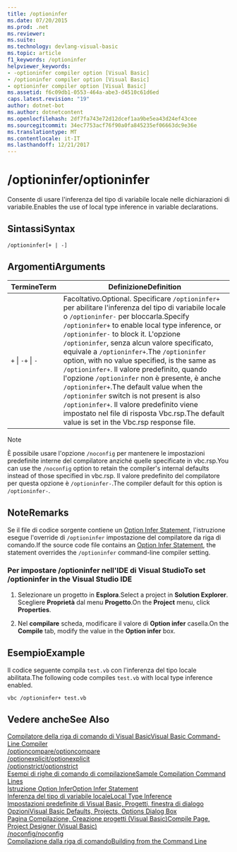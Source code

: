 ```yaml
---
title: /optioninfer
ms.date: 07/20/2015
ms.prod: .net
ms.reviewer: 
ms.suite: 
ms.technology: devlang-visual-basic
ms.topic: article
f1_keywords: /optioninfer
helpviewer_keywords:
- -optioninfer compiler option [Visual Basic]
- /optioninfer compiler option [Visual Basic]
- optioninfer compiler option [Visual Basic]
ms.assetid: f6c09db1-0553-464a-abe3-d4510c61d6ed
caps.latest.revision: "19"
author: dotnet-bot
ms.author: dotnetcontent
ms.openlocfilehash: 2df7fa743e72d12dcef1aa9be5ea43d24ef43cee
ms.sourcegitcommit: 34ec7753acf76f90a0fa845235ef06663dc9e36e
ms.translationtype: MT
ms.contentlocale: it-IT
ms.lasthandoff: 12/21/2017
---
```

# <a name="optioninfer"></a><span data-ttu-id="6747c-102">/optioninfer</span><span class="sxs-lookup"><span data-stu-id="6747c-102">/optioninfer</span></span>
<span data-ttu-id="6747c-103">Consente di usare l'inferenza del tipo di variabile locale nelle dichiarazioni di variabile.</span><span class="sxs-lookup"><span data-stu-id="6747c-103">Enables the use of local type inference in variable declarations.</span></span>  
  
## <a name="syntax"></a><span data-ttu-id="6747c-104">Sintassi</span><span class="sxs-lookup"><span data-stu-id="6747c-104">Syntax</span></span>  
  
```  
/optioninfer[+ | -]  
```  
  
## <a name="arguments"></a><span data-ttu-id="6747c-105">Argomenti</span><span class="sxs-lookup"><span data-stu-id="6747c-105">Arguments</span></span>  
  
|<span data-ttu-id="6747c-106">Termine</span><span class="sxs-lookup"><span data-stu-id="6747c-106">Term</span></span>|<span data-ttu-id="6747c-107">Definizione</span><span class="sxs-lookup"><span data-stu-id="6747c-107">Definition</span></span>|  
|---|---|  
|<span data-ttu-id="6747c-108">`+` &#124; `-`</span><span class="sxs-lookup"><span data-stu-id="6747c-108">`+` &#124; `-`</span></span>|<span data-ttu-id="6747c-109">Facoltativo.</span><span class="sxs-lookup"><span data-stu-id="6747c-109">Optional.</span></span> <span data-ttu-id="6747c-110">Specificare `/optioninfer+` per abilitare l'inferenza del tipo di variabile locale o `/optioninfer-` per bloccarla.</span><span class="sxs-lookup"><span data-stu-id="6747c-110">Specify `/optioninfer+` to enable local type inference, or `/optioninfer-` to block it.</span></span> <span data-ttu-id="6747c-111">L'opzione `/optioninfer`, senza alcun valore specificato, equivale a `/optioninfer+`.</span><span class="sxs-lookup"><span data-stu-id="6747c-111">The `/optioninfer` option, with no value specified, is the same as `/optioninfer+`.</span></span> <span data-ttu-id="6747c-112">Il valore predefinito, quando l'opzione `/optioninfer` non è presente, è anche `/optioninfer+`.</span><span class="sxs-lookup"><span data-stu-id="6747c-112">The default value when the `/optioninfer` switch is not present is also `/optioninfer+`.</span></span> <span data-ttu-id="6747c-113">Il valore predefinito viene impostato nel file di risposta Vbc.rsp.</span><span class="sxs-lookup"><span data-stu-id="6747c-113">The default value is set in the Vbc.rsp response file.</span></span>|  
  
> [!NOTE]
>  <span data-ttu-id="6747c-114">È possibile usare l'opzione `/noconfig` per mantenere le impostazioni predefinite interne del compilatore anziché quelle specificate in vbc.rsp.</span><span class="sxs-lookup"><span data-stu-id="6747c-114">You can use the `/noconfig` option to retain the compiler's internal defaults instead of those specified in vbc.rsp.</span></span> <span data-ttu-id="6747c-115">Il valore predefinito del compilatore per questa opzione è `/optioninfer-`.</span><span class="sxs-lookup"><span data-stu-id="6747c-115">The compiler default for this option is `/optioninfer-`.</span></span>  
  
## <a name="remarks"></a><span data-ttu-id="6747c-116">Note</span><span class="sxs-lookup"><span data-stu-id="6747c-116">Remarks</span></span>  
 <span data-ttu-id="6747c-117">Se il file di codice sorgente contiene un [Option Infer Statement](../../../visual-basic/language-reference/statements/option-infer-statement.md), l'istruzione esegue l'override di `/optioninfer` impostazione del compilatore da riga di comando.</span><span class="sxs-lookup"><span data-stu-id="6747c-117">If the source code file contains an [Option Infer Statement](../../../visual-basic/language-reference/statements/option-infer-statement.md), the statement overrides the `/optioninfer` command-line compiler setting.</span></span>  
  
### <a name="to-set-optioninfer-in-the-visual-studio-ide"></a><span data-ttu-id="6747c-118">Per impostare /optioninfer nell'IDE di Visual Studio</span><span class="sxs-lookup"><span data-stu-id="6747c-118">To set /optioninfer in the Visual Studio IDE</span></span>  
  
1.  <span data-ttu-id="6747c-119">Selezionare un progetto in **Esplora**.</span><span class="sxs-lookup"><span data-stu-id="6747c-119">Select a project in **Solution Explorer**.</span></span> <span data-ttu-id="6747c-120">Scegliere **Proprietà** dal menu **Progetto**.</span><span class="sxs-lookup"><span data-stu-id="6747c-120">On the **Project** menu, click **Properties**.</span></span>  
  
2.  <span data-ttu-id="6747c-121">Nel **compilare** scheda, modificare il valore di **Option infer** casella.</span><span class="sxs-lookup"><span data-stu-id="6747c-121">On the **Compile** tab, modify the value in the **Option infer** box.</span></span>  
  
## <a name="example"></a><span data-ttu-id="6747c-122">Esempio</span><span class="sxs-lookup"><span data-stu-id="6747c-122">Example</span></span>  
 <span data-ttu-id="6747c-123">Il codice seguente compila `test.vb` con l'inferenza del tipo locale abilitata.</span><span class="sxs-lookup"><span data-stu-id="6747c-123">The following code compiles `test.vb` with local type inference enabled.</span></span>  
  
```  
vbc /optioninfer+ test.vb  
```  
  
## <a name="see-also"></a><span data-ttu-id="6747c-124">Vedere anche</span><span class="sxs-lookup"><span data-stu-id="6747c-124">See Also</span></span>  
 [<span data-ttu-id="6747c-125">Compilatore della riga di comando di Visual Basic</span><span class="sxs-lookup"><span data-stu-id="6747c-125">Visual Basic Command-Line Compiler</span></span>](../../../visual-basic/reference/command-line-compiler/index.md)  
 [<span data-ttu-id="6747c-126">/optioncompare</span><span class="sxs-lookup"><span data-stu-id="6747c-126">/optioncompare</span></span>](../../../visual-basic/reference/command-line-compiler/optioncompare.md)  
 [<span data-ttu-id="6747c-127">/optionexplicit</span><span class="sxs-lookup"><span data-stu-id="6747c-127">/optionexplicit</span></span>](../../../visual-basic/reference/command-line-compiler/optionexplicit.md)  
 [<span data-ttu-id="6747c-128">/optionstrict</span><span class="sxs-lookup"><span data-stu-id="6747c-128">/optionstrict</span></span>](../../../visual-basic/reference/command-line-compiler/optionstrict.md)  
 [<span data-ttu-id="6747c-129">Esempi di righe di comando di compilazione</span><span class="sxs-lookup"><span data-stu-id="6747c-129">Sample Compilation Command Lines</span></span>](../../../visual-basic/reference/command-line-compiler/sample-compilation-command-lines.md)  
 [<span data-ttu-id="6747c-130">Istruzione Option Infer</span><span class="sxs-lookup"><span data-stu-id="6747c-130">Option Infer Statement</span></span>](../../../visual-basic/language-reference/statements/option-infer-statement.md)  
 [<span data-ttu-id="6747c-131">Inferenza del tipo di variabile locale</span><span class="sxs-lookup"><span data-stu-id="6747c-131">Local Type Inference</span></span>](../../../visual-basic/programming-guide/language-features/variables/local-type-inference.md)  
 [<span data-ttu-id="6747c-132">Impostazioni predefinite di Visual Basic, Progetti, finestra di dialogo Opzioni</span><span class="sxs-lookup"><span data-stu-id="6747c-132">Visual Basic Defaults, Projects, Options Dialog Box</span></span>](/visualstudio/ide/reference/visual-basic-defaults-projects-options-dialog-box)  
 [<span data-ttu-id="6747c-133">Pagina Compilazione, Creazione progetti (Visual Basic)</span><span class="sxs-lookup"><span data-stu-id="6747c-133">Compile Page, Project Designer (Visual Basic)</span></span>](/visualstudio/ide/reference/compile-page-project-designer-visual-basic)  
 [<span data-ttu-id="6747c-134">/noconfig</span><span class="sxs-lookup"><span data-stu-id="6747c-134">/noconfig</span></span>](../../../visual-basic/reference/command-line-compiler/noconfig.md)  
 [<span data-ttu-id="6747c-135">Compilazione dalla riga di comando</span><span class="sxs-lookup"><span data-stu-id="6747c-135">Building from the Command Line</span></span>](../../../visual-basic/reference/command-line-compiler/building-from-the-command-line.md)
